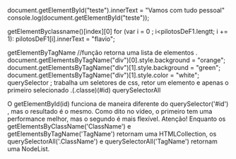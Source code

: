 document.getElementById("teste").innerText = "Vamos com tudo pessoal"
console.log(document.getElementById("teste"));

getElementByclassname()[index][0]
for (var i = 0 ; i<pilotosDeF1.lengtt; i += 1):
  pilotosDeF1[i].innerText = "flavio";

  getElementByTagName //função retorna uma lista de elementos .
  document.getElementsByTagName("div")[0].style.background = "orange";
  document.getElementsByTagName("div")[1].style.background = "green";
  document.getElementsByTagName("div")[1].style.color = "white";
  querySelector ; trabalha um seletores de css, retor um elemento e apenas o primeiro selecionado .(.classe)(#id)
  querySelectorAll

O getElementById(id) funciona de maneira diferente do querySelector('#id') , mas o resultado é o mesmo. Como dito no vídeo, o primeiro tem uma performance melhor, mas o segundo é mais flexível.
Atenção! Enquanto os getElementsByClassName('ClassName') e getElementsByTagName('TagName') retornam uma HTMLCollection, os querySelectorAll('.ClassName') e querySelectorAll('TagName') retornam uma NodeList.